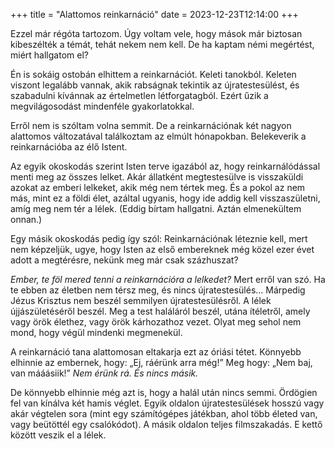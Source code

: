 +++
title = "Alattomos reinkarnáció"
date = 2023-12-23T12:14:00
+++

Ezzel már régóta tartozom.
Úgy voltam vele,
hogy mások már biztosan kibeszélték a témát,
tehát nekem nem kell.
De ha kaptam némi megértést, miért hallgatom el?

Én is sokáig ostobán elhittem a reinkarnációt.
Keleti tanokból.
Keleten viszont legalább vannak,
akik rabságnak tekintik az újratestesülést,
és szabadulni kívánnak az értelmetlen létforgatagból.
Ezért űzik a megvilágosodást
mindenféle gyakorlatokkal.

Erről nem is szóltam volna semmit.
De a reinkarnációnak két nagyon alattomos változatával
találkoztam az elmúlt hónapokban.
Belekeverik a reinkarnációba az élő Istent.

Az egyik okoskodás szerint Isten terve igazából az,
hogy reinkarnálódással menti meg az összes lelket.
Akár állatként megtestesülve is visszaküldi azokat az emberi lelkeket,
akik még nem tértek meg.
És a pokol az nem más, mint ez a földi élet,
azáltal ugyanis, hogy ide addig kell visszaszületni,
amíg meg nem tér a lélek.
(Eddig bírtam hallgatni.
Aztán elmenekültem onnan.)

Egy másik okoskodás pedig így szól:
Reinkarnációnak léteznie kell,
mert nem képzeljük, ugye, hogy Isten az első embereknek
még közel ezer évet adott a megtérésre,
nekünk meg már csak százhuszat?

*Ember, te föl mered tenni a reinkarnációra a lelkedet?*
Mert erről van szó.
Ha te ebben az életben nem térsz meg,
és nincs újratestesülés…
Márpedig Jézus Krisztus
nem beszél semmilyen újratestesülésről.
A lélek újjászületéséről beszél.
Meg a test haláláról beszél,
utána ítéletről,
amely vagy örök élethez,
vagy örök kárhozathoz vezet.
Olyat meg sehol nem mond,
hogy végül mindenki megmenekül.

A reinkarnáció tana alattomosan
eltakarja ezt az óriási tétet.
Könnyebb elhinnie az embernek,
hogy: „Ej, ráérünk arra még!”
Meg hogy: „Nem baj, van mááásiik!”
*Nem érünk rá. És nincs másik.*

De könnyebb elhinnie még azt is,
hogy a halál után nincs semmi.
Ördögien fel van kínálva két hamis véglet.
Egyik oldalon újratestesülések hosszú vagy akár végtelen sora
(mint egy számítógépes játékban,
ahol több életed van,
vagy beütöttél egy csalókódot).
A másik oldalon teljes filmszakadás.
E kettő között veszik el a lélek.

